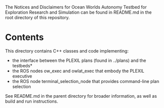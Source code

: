 The Notices and Disclaimers for Ocean Worlds Autonomy Testbed for Exploration
Research and Simulation can be found in README.md in the root directory of
this repository.

Contents
========

This directory contains C++ classes and code implementing:

 - the interface between the PLEXIL plans (found in ../plans) and the testbeds*
 - the ROS nodes ow_exec and owlat_exec that embody the PLEXIL executive
 - the ROS node terminal_selection_node that provides command-line plan selection

See README.md in the parent directory for broader information, as well as build
and run instructions.